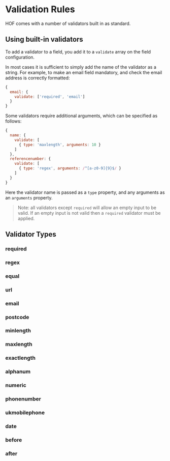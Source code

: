 # Validation Rules

HOF comes with a number of validators built in as standard.

## Using built-in validators

To add a validator to a field, you add it to a `validate` array on the field configuration.

In most cases it is sufficient to simply add the name of the validator as a string. For example, to make an email field mandatory, and check the email address is correctly formatted:

```js
{
  email: {
    validate: ['required', 'email']
  }
}
```

Some validators require additional arguments, which can be specified as follows:

```js
{
  name: {
    validate: [
      { type: 'maxlength', arguments: 10 }
    ]
  },
  referencenumber: {
    validate: [
      { type: 'regex', arguments: /^[a-z0-9]{9}$/ }
    ]
  }
}
```

Here the validator name is passed as a `type` property, and any arguments as an `arguments` property.

> Note: all validators except `required` will allow an empty input to be valid. If an empty input is not valid then a `required` validator must be applied.

## Validator Types

### required

### regex

### equal

### url

### email

### postcode

### minlength

### maxlength

### exactlength

### alphanum

### numeric

### phonenumber

### ukmobilephone

### date

### before

### after
